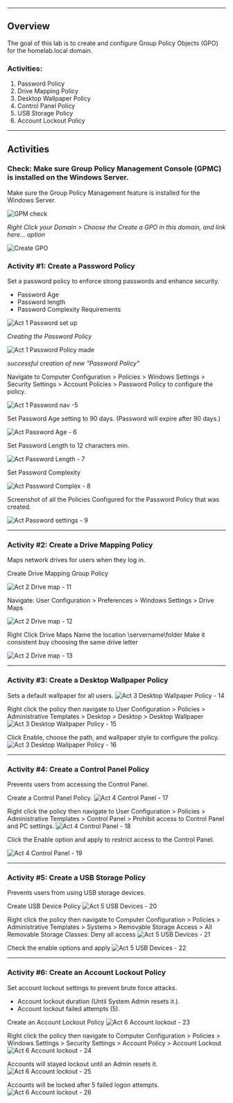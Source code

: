 _____
## __Overview__
The goal of this lab is to create and configure Group Policy Objects (GPO) for the homelab.local domain.
### Activities:
1. Password Policy
2.  Drive Mapping Policy
3.  Desktop Wallpaper Policy  
4.  Control Panel Policy
5.  USB Storage Policy
6.  Account Lockout Policy
_____
## __Activities__

### Check: Make sure Group Policy Management Console (GPMC) is installed on the Windows Server.

Make sure the Group Policy Management feature is installed for the Windows Server.

![GPM check](https://github.com/user-attachments/assets/b11fcdb1-a398-42b9-9d72-0ea305f671cf)

_Right Click your Domain > Choose the Create a GPO in this domain, and link here... option_

![Create GPO](https://github.com/user-attachments/assets/73ad343e-3b0f-4109-a630-33e10e8d146d)

### Activity #1: Create a Password Policy
Set a password policy to enforce strong passwords and enhance security.
- Password Age
- Password length 
- Password Complexity Requirements

![Act 1 Password set up](https://github.com/user-attachments/assets/82b7e7a9-9faa-4496-98e6-a8deb5451273)

_Creating the Password Policy_

![Act 1 Password Policy made](https://github.com/user-attachments/assets/3e24a7c6-237a-4b54-abc0-c8c262fdc112)

_successful creation of new "Password Policy"_

Navigate to Computer Configuration > Policies > Windows Settings > Security Settings > Account Policies > Password Policy to configure the policy.

![Act 1 Password nav -5 ](https://github.com/user-attachments/assets/b01bca0c-5192-467c-94ff-2fa2594fb45c)

Set Password Age setting to 90 days. (Password will expire after 90 days.)

![Act Password Age - 6](https://github.com/user-attachments/assets/5b34f2d3-d65f-4185-a00f-80b5e65708c4)


Set Password Length to 12 characters min.

![Act Password Length - 7](https://github.com/user-attachments/assets/3f2f0161-94e6-4ab4-bea0-bc0a37309c16)

Set Password Complexity 

![Act Password Complex - 8](https://github.com/user-attachments/assets/0f8c2933-c58b-40d2-98b7-96f6cd054cd1)


Screenshot of all the Policies Configured for the Password Policy  that was created.

![Act Password settings - 9](https://github.com/user-attachments/assets/cd6196e7-a8f8-4288-a493-7142f6e70b68)


_____
### Activity #2: Create a Drive Mapping Policy
Maps network drives for users when they log in.

Create Drive Mapping Group Policy

![Act 2 Drive map - 11](https://github.com/user-attachments/assets/7c93f11a-9cc2-4677-adf6-5b1d80ce7caa)


Navigate: User Configuration > Preferences > Windows Settings > Drive Maps

![Act 2 Drive map - 12](https://github.com/user-attachments/assets/3ed49f8e-82e6-4d8f-9b34-fa31d0babd9c)


Right Click Drive Maps 
Name the location \\servername\folder 
Make it consistent buy choosing the same drive letter 

![Act 2 Drive map - 13](https://github.com/user-attachments/assets/b2b3fc16-27fd-4fb7-ba0b-599ffbce17b2)

_____
### Activity #3: Create a Desktop Wallpaper Policy
Sets a default wallpaper for all users.
![Act 3 Desktop Wallpaper Policy - 14](https://github.com/user-attachments/assets/d0c9dd05-2138-47f5-bbc7-0ae618a54bc0)


Right click the policy then navigate to User Configuration > Policies >  Administrative Templates > Desktop > Desktop > Desktop Wallpaper 
![Act 3 Desktop Wallpaper Policy - 15](https://github.com/user-attachments/assets/f0562d3a-186f-4e4c-b9e8-8cb436861062)


Click Enable, choose the path, and wallpaper style to configure the policy.
![Act 3 Desktop Wallpaper Policy - 16](https://github.com/user-attachments/assets/c874fa83-e36a-4719-b349-b64e490d85c8)

_____
### Activity #4: Create a Control Panel Policy
Prevents users from accessing the Control Panel.

Create a Control Panel Policy.
![Act 4 Control Panel - 17](https://github.com/user-attachments/assets/e3737a95-3dab-4f74-8992-cb495b86c918)


Right click the policy then navigate to User Configuration > Policies > Administrative Templates >  Control Panel > Prohibit access to Control Panel and PC settings.
![Act 4 Control Panel - 18](https://github.com/user-attachments/assets/810cee46-0e58-44a2-8a60-d62aa0c58254)


Click the Enable option and apply to restrict access to the Control Panel.

![Act 4 Control Panel - 19](https://github.com/user-attachments/assets/a1d4fab0-e1b1-451c-ad13-018765944314)

_____
### Activity #5: Create a USB Storage Policy
Prevents users from using USB storage devices.


Create USB Device Policy
![Act 5 USB Devices - 20](https://github.com/user-attachments/assets/c9161bc0-ba20-48da-844d-db964751f219)

Right click the policy then navigate to Computer Configuration > Policies > Administrative Templates >  Systems > Removable Storage Access > All Removable Storage Classes: Deny all access
![Act 5 USB Devices - 21](https://github.com/user-attachments/assets/33326647-e91a-4254-82e7-37473e388c71)


Check the enable options and apply
![Act 5 USB Devices - 22](https://github.com/user-attachments/assets/5038dc82-fd1b-40cc-8675-50cc5c06a72c)


_____
### Activity #6: Create an Account Lockout Policy
Set account lockout settings to prevent brute force attacks.
- Account lockout duration (Until System Admin resets it.).
- Account lockout failed attempts (5).

Create an Account Lockout Policy
![Act 6 Account lockout - 23](https://github.com/user-attachments/assets/4e36bb67-bcfa-41fa-b102-db19acf22709)


Right click the policy then navigate to Computer Configuration > Policies >  Windows Settings > Security Settings > Account Policy > Account Lockout 
![Act 6 Account lockout - 24](https://github.com/user-attachments/assets/6debc725-0528-4f31-ac18-592952894833)

Accounts will stayed lockout until an Admin resets it.
![Act 6 Account lockout - 25](https://github.com/user-attachments/assets/8b493728-1ffb-43f5-9b11-6cdc7258c76d)

Accounts will be locked after 5 failed logon attempts.
![Act 6 Account lockout - 26](https://github.com/user-attachments/assets/19022eb3-b088-4ee4-875b-2da4458fd99a)


